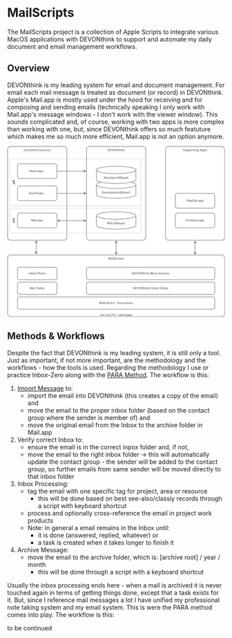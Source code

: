 # MailScripts

The MailScripts project is a collection of Apple Scripts to integrate various MacOS applications with DEVONthink to support and automate my daily document and email management workflows.

## Overview

DEVONthink is my leading system for email and document management. For email each mail message is treated as document (or record) in DEVONthink. Apple's Mail.app is mostly used under the hood for receiving and for composing and sending emails (technically speaking I only work with Mail.app's message windows - I don't work with the viewer window). This sounds complicated and, of course, working with two apps is more complex than working with one, but, since DEVONthink offers so much featuture which makes me so much more efficient, Mail.app is not an option anymore.

![](Docs/architecture.drawio.svg)

## Methods & Workflows

Despite the fact that DEVONthink is my leading system, it is still only a tool. Just as important, if not more important, are the methodology and the workflows - how the tools is used. Regarding the methodology I use or practice Inbox-Zero along with the [PARA Method]. The workflow is this:

1. [Import Message](Docs/import-email-workflow.md) to:
	- import the email into DEVONthink (this creates a copy of the email) and
	- move the email to the proper inbox folder (based on the contact group where the sender is member of) and
	- move the original email from the Inbox to the archive folder in Mail.app
2. Verify correct Inbox to:
	- ensure the email is in the correct inpox folder and, if not,
	- move the email to the right inbox folder -> this will automatically update the contact group - the sender will be added to the contact group, so further emails from same sender will be moved directly to that inbox folder
3. Inbox Processing: 
	- tag the email with one specific tag for project, area or resource
		- this will be done based on best see-also/classiy records through a script with keyboard shortcut
	- process and optionally cross-reference the email in project work products 
	- Note: in general a email remains in the Inbox until:
		- it is done (answered, replied, whatever) or 
		- a task is created when it takes longer to finish it 
4. Archive Message:
	- move the email to the archive folder, which is: [archive root] / year / month
		- this will be done through a script with a keyboard shortcut

Usually the inbox processing ends here - when a mail is archived it is never touched again in terms of getting things done, except that a task exists for it. But, since I reference mail messages a lot I have unified my professional note taking system and my email system. This is were the PARA method comes into play. The workflow is this:

to be continued

[PARA Method]: https://fortelabs.com/blog/para/